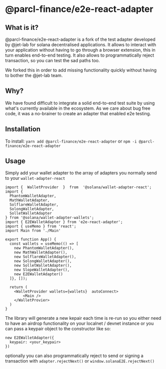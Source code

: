 # @parcl-finance/e2e-react-adapter

## What is it?

@parcl-finance/e2e-react-adapter is a fork of the test adapter developed by @jet-lab for solana decentralised applications. It allows to interact with your application without having to go through a browser extension, this in turn enables end-to-end testing. It also allows to programmatically reject transaction, so you can test the sad paths too.

We forked this in order to add missing functionality quickly without having to bother the @jet-lab team.

## Why?

We have found difficult to integrate a solid end-to-end test suite by using what's currently available in the ecosystem. As we care about bug free code, it was a no-brainer to create an adapter that enabled e2e testing.

## Installation

To install: `yarn add @parcl-finance/e2e-react-adapter` or `npm -i @parcl-finance/e2e-react-adapter`

## Usage

Simply add your wallet adapter to the array of adapters you normally send to your `wallet-adapter-react`

```tsx
import {  WalletProvider  }  from  '@solana/wallet-adapter-react';
import {
  PhantomWalletAdapter,
  MathWalletAdapter,
  SolflareWalletAdapter,
  SolongWalletAdapter,
  SolletWalletAdapter
} from '@solana/wallet-adapter-wallets';
import { E2EWalletAdapter } from 'e2e-react-adapter';
import { useMemo } from 'react';
import Main from './Main'

export function App() {
  const wallets = useMemo(() => [
    new PhantomWalletAdapter(),
    new MathWalletAdapter(),
    new SolflareWalletAdapter(),
    new SolongWalletAdapter(),
    new SolletWalletAdapter(),
    new SlopeWalletAdapter(),
    new E2EWalletAdapter()
  ]}, []);
  
  return (
    <WalletProvider wallets={wallets}  autoConnect>
	    <Main />
    </WalletProvier>
  )
}
```

The library will generate a new kepair each time is re-run so you either need to have an airdrop functionality on your localnet / devnet instance or you can pass a keypair object to the constructor like so:

```
new E2EWalletAdapter({
  keypair: <your_keypair>
})
```

optionally you can also programmatically reject to send or signing a transaction with `adapter.rejectNext()` or `window.solanaE2E.rejectNext()`
